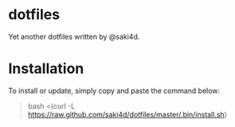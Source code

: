 # dotfiles

Yet another dotfiles written by @saki4d.


# Installation

To install or update, simply copy and paste the command below:

> bash <(curl -L https://raw.github.com/saki4d/dotfiles/master/.bin/install.sh)
